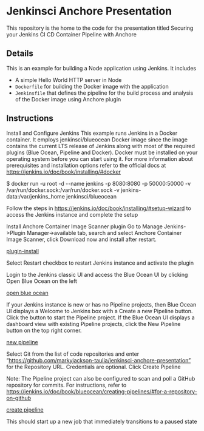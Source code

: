 # Jenkinsci Anchore Presentation
This repository is the home to the code for the presentation titled Securing your Jenkins CI CD Container Pipeline with Anchore

## Details
This is an example for building a Node application using Jenkins. It includes

- A simple Hello World HTTP server in Node
- `Dockerfile` for building the Docker image with the application
- `Jenkinsfile` that defines the pipeline for the build process and analysis of the Docker image using Anchore plugin

## Instructions
Install and Configure Jenkins
This example runs Jenkins in a Docker container. It employs jenkinsci/blueocean Docker image since the image contains the current LTS release of Jenkins along with most of the required plugins (Blue Ocean, Pipeline and Docker). Docker must be installed on your operating system before you can start using it. For more information about prerequisites and installation options refer to the official docs at https://jenkins.io/doc/book/installing/#docker

$ docker run -u root -d --name jenkins -p 8080:8080 -p 50000:50000 -v /var/run/docker.sock:/var/run/docker.sock -v jenkins-data:/var/jenkins_home jenkinsci/blueocean

Follow the steps in https://jenkins.io/doc/book/installing/#setup-wizard to access the Jenkins instance and complete the setup

Install Anchore Container Image Scanner plugin
Go to Manage Jenkins->Plugin Manager->available tab, search and select Anchore Container Image Scanner, click Download now and install after restart.

[plugin-install](/images/img_1-1024x864.png)

Select Restart checkbox to restart Jenkins instance and activate the plugin

Login to the Jenkins classic UI and access the Blue Ocean UI by clicking Open Blue Ocean on the left

[open blue ocean](/images/open-blue-ocean-link-1.png)

If your Jenkins instance is new or has no Pipeline projects, then Blue Ocean UI displays a Welcome to Jenkins box with a Create a new Pipeline button. Click the button to start the Pipeline project. If the Blue Ocean UI displays a dashboard view with existing Pipeline projects, click the New Pipeline button on the top right corner.

[new pipeline](/images/img_2-1-1024x864.png)

Select Git from the list of code repositories and enter “https://github.com/markyjackson-taulia/jenkinsci-anchore-presentation” for the Repository URL. Credentials are optional. Click Create Pipeline

Note: The Pipeline project can also be configured to scan and poll a GitHub repository for commits. For instructions, refer to https://jenkins.io/doc/book/blueocean/creating-pipelines/#for-a-repository-on-github

[create pipeline](/images/img_3-2-1024x864.png)

This should start up a new job that immediately transitions to a paused state

